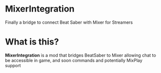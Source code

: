 # MixerIntegration

Finally a bridge to connect Beat Saber with Mixer for Streamers

# What is this?

**MixerIntegration** is a mod that bridges BeatSaber to Mixer allowing chat to be accessible in game, and soon commands and potentially MixPlay support
